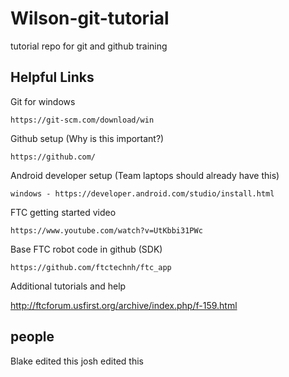 # Wilson-git-tutorial
tutorial repo for git and github training
## Helpful Links

Git for windows

    https://git-scm.com/download/win

Github setup (Why is this important?)

    https://github.com/

Android developer setup (Team laptops should already have this)

    windows - https://developer.android.com/studio/install.html

FTC getting started video

    https://www.youtube.com/watch?v=UtKbbi31PWc

Base FTC robot code in github (SDK)

    https://github.com/ftctechnh/ftc_app

Additional tutorials and help

  http://ftcforum.usfirst.org/archive/index.php/f-159.html
  
## people

Blake edited this
josh edited this
